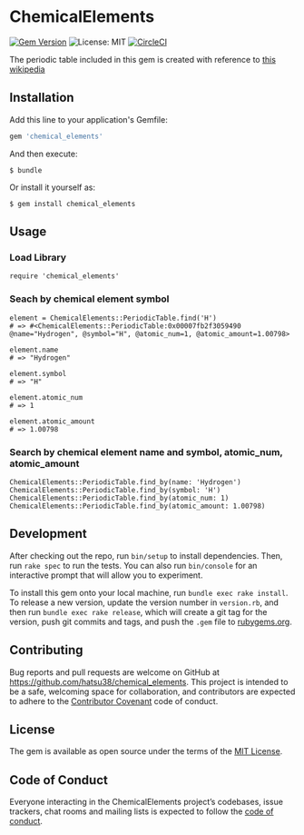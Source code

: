 # ChemicalElements
[![Gem Version](https://badge.fury.io/rb/chemical_elements.svg)](https://badge.fury.io/rb/chemical_elements)
![License: MIT](https://img.shields.io/badge/License-MIT-green.svg)
[![CircleCI](https://circleci.com/gh/hatsu38/chemical_elements.svg?style=svg)](https://circleci.com/gh/hatsu38/chemical_elements)

The periodic table included in this gem is created with reference to [this wikipedia](https://en.wikipedia.org/wiki/Periodic_table)

## Installation

Add this line to your application's Gemfile:

```ruby
gem 'chemical_elements'
```

And then execute:

    $ bundle

Or install it yourself as:

    $ gem install chemical_elements

## Usage

### Load Library
```
require 'chemical_elements'
```

### Seach by chemical element symbol
```
element = ChemicalElements::PeriodicTable.find('H')
# => #<ChemicalElements::PeriodicTable:0x00007fb2f3059490 @name="Hydrogen", @symbol="H", @atomic_num=1, @atomic_amount=1.00798>

element.name
# => "Hydrogen"

element.symbol
# => "H"

element.atomic_num
# => 1

element.atomic_amount
# => 1.00798
```

### Search by chemical element name and symbol, atomic_num, atomic_amount
```
ChemicalElements::PeriodicTable.find_by(name: 'Hydrogen')
ChemicalElements::PeriodicTable.find_by(symbol: 'H')
ChemicalElements::PeriodicTable.find_by(atomic_num: 1)
ChemicalElements::PeriodicTable.find_by(atomic_amount: 1.00798)
```

## Development

After checking out the repo, run `bin/setup` to install dependencies. Then, run `rake spec` to run the tests. You can also run `bin/console` for an interactive prompt that will allow you to experiment.

To install this gem onto your local machine, run `bundle exec rake install`. To release a new version, update the version number in `version.rb`, and then run `bundle exec rake release`, which will create a git tag for the version, push git commits and tags, and push the `.gem` file to [rubygems.org](https://rubygems.org).

## Contributing

Bug reports and pull requests are welcome on GitHub at https://github.com/hatsu38/chemical_elements. This project is intended to be a safe, welcoming space for collaboration, and contributors are expected to adhere to the [Contributor Covenant](http://contributor-covenant.org) code of conduct.

## License

The gem is available as open source under the terms of the [MIT License](https://opensource.org/licenses/MIT).

## Code of Conduct

Everyone interacting in the ChemicalElements project’s codebases, issue trackers, chat rooms and mailing lists is expected to follow the [code of conduct](https://github.com/[USERNAME]/chemical_elements/blob/master/CODE_OF_CONDUCT.md).
